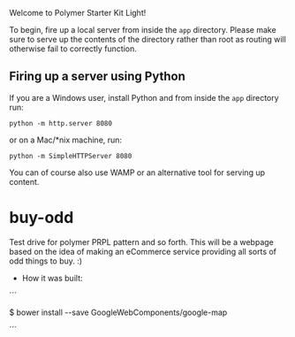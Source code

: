 Welcome to Polymer Starter Kit Light!

To begin, fire up a local server from inside the `app` directory. Please make sure to serve up the contents of the directory rather than root as routing will otherwise fail to correctly function.

## Firing up a server using Python

If you are a Windows user, install Python and from inside the `app` directory run:

```
python -m http.server 8080
```

or on a Mac/*nix machine, run:

```
python -m SimpleHTTPServer 8080
```

You can of course also use WAMP or an alternative tool for serving up content.

# buy-odd

Test drive for polymer PRPL pattern and so forth. This will be a webpage based on the idea of making an eCommerce service providing all sorts of odd things to buy. :)


* How it was built:

´´´

$ bower install --save GoogleWebComponents/google-map

´´´